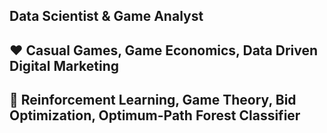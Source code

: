 ## Data Scientist & Game Analyst

<!--
**popcrux/popcrux** is a ✨ _special_ ✨ repository because its `README.md` (this file) appears on your GitHub profile.

Here are some ideas to get you started:
-->

## :heart: Casual Games, Game Economics, Data Driven Digital Marketing
## :microscope: Reinforcement Learning, Game Theory, Bid Optimization, Optimum-Path Forest Classifier

